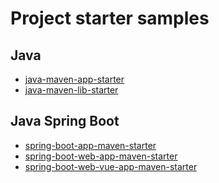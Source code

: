 # Project starter samples

## Java
- [java-maven-app-starter][java-maven-app-starter]
- [java-maven-lib-starter][java-maven-lib-starter]

## Java Spring Boot
- [spring-boot-app-maven-starter][]
- [spring-boot-web-app-maven-starter][]
- [spring-boot-web-vue-app-maven-starter][]

[java-maven-app-starter]: https://github.com/ducknowledges/project-starters/tree/main/java-maven-app-starter
[java-maven-lib-starter]: https://github.com/ducknowledges/project-starters/tree/main/java-maven-lib-starter

[spring-boot-app-maven-starter]: https://github.com/ducknowledges/project-starters/tree/main/spring-boot-app-maven-starter
[spring-boot-web-app-maven-starter]: https://github.com/ducknowledges/project-starters/tree/main/spring-boot-web-app-maven-starter
[spring-boot-web-vue-app-maven-starter]: https://github.com/ducknowledges/project-starters/tree/main/spring-boot-web-vue-app-maven-starter
